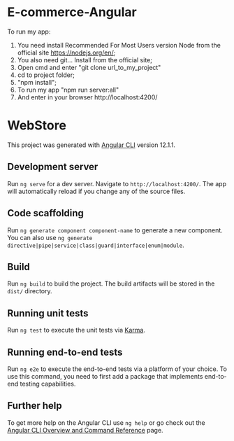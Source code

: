 # E-commerce-Angular

To run my app:

1. You need install Recommended For Most Users version Node from the official site https://nodejs.org/en/;
2. You also need git... Install from the official site;
3. Open cmd and enter "git clone url_to_my_project"
4. cd to project folder;
5. "npm install";
6. To run my app "npm run server:all"
7. And enter in your browser http://localhost:4200/

# WebStore

This project was generated with [Angular CLI](https://github.com/angular/angular-cli) version 12.1.1.

## Development server

Run `ng serve` for a dev server. Navigate to `http://localhost:4200/`. The app will automatically reload if you change any of the source files.

## Code scaffolding

Run `ng generate component component-name` to generate a new component. You can also use `ng generate directive|pipe|service|class|guard|interface|enum|module`.

## Build

Run `ng build` to build the project. The build artifacts will be stored in the `dist/` directory.

## Running unit tests

Run `ng test` to execute the unit tests via [Karma](https://karma-runner.github.io).

## Running end-to-end tests

Run `ng e2e` to execute the end-to-end tests via a platform of your choice. To use this command, you need to first add a package that implements end-to-end testing capabilities.

## Further help

To get more help on the Angular CLI use `ng help` or go check out the [Angular CLI Overview and Command Reference](https://angular.io/cli) page.
